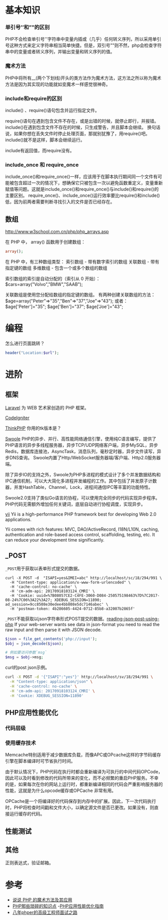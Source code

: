 # 基本知识

### 单引号’’和””的区别

PHP不会检查单引号''字符串中变量内插或（几乎）任何转义序列，所以采用单引号这种方式来定义字符串相当简单快捷。但是，双引号""则不然，php会检查字符串中的变量或者转义序列，并输出变量和转义序列的值。

### 魔术方法

PHP中将所有__(两个下划线)开头的类方法作为魔术方法，这方法之所以称为魔术方法是因为其实现的功能就如变魔术一样感觉很神奇。

### include和require的区别

include() 、require()语句包含并运行指定文件。

require()语句在遇到包含文件不存在，或是出错的时候，就停止即行，并报错。
include()在遇到包含文件不存在的时候，只生成警告，并且脚本会继续。
换句话说，如果你想在丢失文件时停止处理页面，那就别犹豫了，用require()吧。include()就不是这样，脚本会继续运行。

include有返回值，而require没有。
### include_once 和 require_once

include_once()和require_once()一样，应该用于在脚本执行期间同一个文件有可能被包含超过一次的情况下，想确保它只被包含一次以避免函数重定义，变量重新赋值等问题。这就是include_once()和require_once()与include()和require()的主要区别。
require_once()、include_once()运行效率要比require()和include()低，因为前两者需要判断寻找引入的文件是否已经存在。

## 数组
http://www.w3school.com.cn/php/php_arrays.asp

在 PHP 中， array() 函数用于创建数组：

```php
array();
```
在 PHP 中，有三种数组类型：
索引数组 - 带有数字索引的数组
关联数组 - 带有指定键的数组
多维数组 - 包含一个或多个数组的数组

索引数组的索引是自动分配的（索引从 0 开始）：
$cars=array("Volvo","BMW","SAAB");

关联数组是使用您分配给数组的指定键的数组。
有两种创建关联数组的方法：
$age=array("Peter"=>"35","Ben"=>"37","Joe"=>"43");
或者：
$age['Peter']="35";
$age['Ben']="37";
$age['Joe']="43";

# 编程

怎么进行页面跳转？

```php
header("Location:$url");
```

# 进阶

## 框架

[Laravel](http://www.golaravel.com/)
为 WEB 艺术家创造的 PHP 框架。

[CodeIgniter](https://codeigniter.org.cn/)

[ThinkPHP](http://www.thinkphp.cn/)
你用的tk版本是？

[Swoole](http://www.swoole.com/)
PHP的异步、并行、高性能网络通信引擎，使用纯C语言编写，提供了PHP语言的异步多线程服务器，异步TCP/UDP网络客户端，异步MySQL，异步Redis，数据库连接池，AsyncTask，消息队列，毫秒定时器，异步文件读写，异步DNS查询。 Swoole内置了Http/WebSocket服务器端/客户端、Http2.0服务器端。

除了异步IO的支持之外，Swoole为PHP多进程的模式设计了多个并发数据结构和IPC通信机制，可以大大简化多进程并发编程的工作。其中包括了并发原子计数器，并发HashTable，Channel，Lock，进程间通信IPC等丰富的功能特性。

Swoole2.0支持了类似Go语言的协程，可以使用完全同步的代码实现异步程序。PHP代码无需额外增加任何关键词，底层自动进行协程调度，实现异步。

[yii](http://www.yiiframework.com/)
Yii is a high-performance PHP framework best for developing Web 2.0 applications.

Yii comes with rich features: MVC, DAO/ActiveRecord, I18N/L10N, caching, authentication and role-based access control, scaffolding, testing, etc. It can reduce your development time significantly.

## _POST
`_POST`用于获取以表单形式提交的数据。

```shell
curl -X POST -d  "ISAPI=yes&IMEI=abc" http://localhost/sc/18/294/991 \
  -H "Content-type: application/x-www-form-urlencoded" \
  -H 'cache-control: no-cache' \
  -H 'cm-adm-api: 20170918103124_CMRI' \
  -H 'Cookie: uuid=%7B08057CE2-C4FE-3060-D084-250575198463%7D%7C2017-08-24%7C06%3A22%3A27; XDEBUG_SESSION=11890; ad_session=9cc8508e30edee4bb808e5dc7146abec' \
  -H 'postman-token: 4b286605-4424-0712-85b8-a32007b2865f'
```

`_POST`不能获取以json字符串形式POST提交的数据。[reading-json-post-using-php](https://stackoverflow.com/questions/19004783/reading-json-post-using-php)
If your web-server wants see data in json-format you need to read the raw input and then parse it with JSON decode.

```php
$json = file_get_contents('php://input');
$obj = json_decode($json);

# 例如要访问参数`msg`
$msg = $obj->msg;
```

curl的post json示例。

```sh
curl -X POST -d '{"ISAPI":"yes"}' http://localhost/sv/18/294/991 \
  -H "Content-type: application/json" \
  -H 'cache-control: no-cache' \
  -H 'cm-adm-api: 20170918103124_CMRI' \
  -H 'Cookie: XDEBUG_SESSION=11890'
```

## PHP应用性能优化
### 代码层级

### 使用缓存技术

Memcache特别适用于减少数据库负载，而像APC或OPcache这样的字节码缓存引擎在脚本编译时可节省执行时间。

由于默认情况下，PHP代码在执行时都会重新编译为可执行的中间代码OPCode，因此可以及时看到修改的代码所带来的变化，而不必频繁的重启PHP服务。不幸的是，如果每次在你的网站上运行时，都重新编译相同的代码会严重影响服务器的性能，这就是为什么opcode缓存或OPCache 非常有用。

OPCache是一个将编译好的代码保存到内存中的扩展。因此，下一次代码执行时，PHP将检查时间戳和文件大小，以确定源文件是否已更改。如果没有，则直接运行缓存的代码。

## 性能测试

## 其他
正则表达式，验证邮箱。

# 参考

- [说说 PHP 的魔术方法及其应用](https://laravel-china.org/articles/4404/talking-about-the-magic-method-of-php-and-its-application?hmsr=toutiao.io&utm_medium=toutiao.io&utm_source=toutiao.io)
- [PHP那些琐碎的知识点](https://i6448038.github.io/2017/03/25/PHP%E9%82%A3%E4%BA%9B%E5%A5%87%E6%80%AA%E7%9A%84%E8%AF%AD%E6%B3%95/?hmsr=toutiao.io&utm_medium=toutiao.io&utm_source=toutiao.io)
-[PHP应用性能优化指南](http://blog.bestxtech.com/?hmsr=toutiao.io&p=93&utm_medium=toutiao.io&utm_source=toutiao.io)
- [八年phper的高级工程师面试之路](https://zhuanlan.zhihu.com/p/27493130?hmsr=toutiao.io&utm_medium=toutiao.io&utm_source=toutiao.io)
